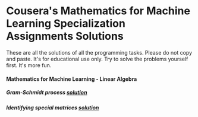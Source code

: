 # Cousera's Mathematics for Machine Learning Specialization Assignments Solutions
These are all the solutions of all the programming tasks. Please do not copy and paste. It's for educational use only. Try to solve the problems yourself first. It's more fun.

#### Mathematics for Machine Learning - Linear Algebra
##### Gram-Schmidt process [solution](https://github.com/3adel/cousera-mathematics-for-machine-learning-specialization/blob/master/Mathematics%20for%20Machine%20Learning%20-%20Linear%20Algebra/GramSchmidtProcess.ipynb)
##### Identifying special matrices [solution](https://github.com/3adel/cousera-mathematics-for-machine-learning-specialization/blob/master/Mathematics%20for%20Machine%20Learning%20-%20Linear%20Algebra/IdentifyingSpecialMatrices.ipynbb)
